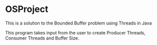 # OSProject
This is a solution to the Bounded Buffer problem using Threads in Java

This program takes input from the user to create Producer Threads, Consumer Threads and Buffer Size.
